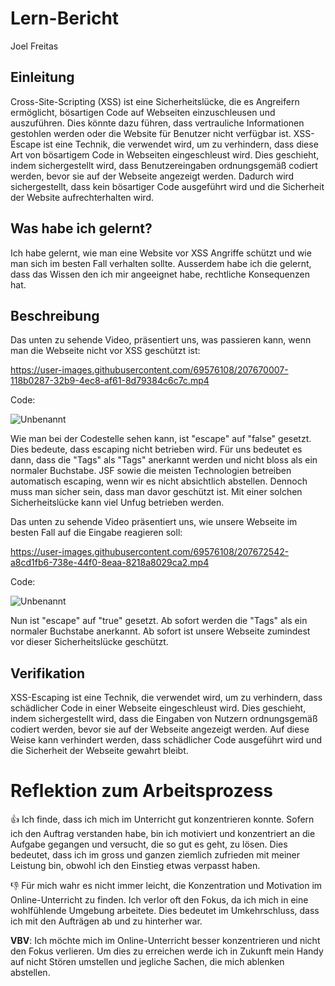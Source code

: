 # Lern-Bericht
Joel Freitas

## Einleitung

Cross-Site-Scripting (XSS) ist eine Sicherheitslücke, die es Angreifern ermöglicht, bösartigen Code auf Webseiten einzuschleusen und auszuführen. Dies könnte dazu führen, dass vertrauliche Informationen gestohlen werden oder die Website für Benutzer nicht verfügbar ist. XSS-Escape ist eine Technik, die verwendet wird, um zu verhindern, dass diese Art von bösartigem Code in Webseiten eingeschleust wird. Dies geschieht, indem sichergestellt wird, dass Benutzereingaben ordnungsgemäß codiert werden, bevor sie auf der Webseite angezeigt werden. Dadurch wird sichergestellt, dass kein bösartiger Code ausgeführt wird und die Sicherheit der Website aufrechterhalten wird.

## Was habe ich gelernt?

Ich habe gelernt, wie man eine Website vor XSS Angriffe schützt und wie man sich im besten Fall verhalten sollte. Ausserdem habe ich die gelernt, dass das Wissen den ich mir angeeignet habe, rechtliche Konsequenzen hat.

## Beschreibung

Das unten zu sehende Video, präsentiert uns, was passieren kann, wenn man die Webseite nicht vor XSS geschützt ist:

https://user-images.githubusercontent.com/69576108/207670007-118b0287-32b9-4ec8-af61-8d79384c6c7c.mp4

Code:

![Unbenannt](https://user-images.githubusercontent.com/69576108/207671226-f00a79bc-1789-49dc-8a7e-18a694434b09.PNG)

Wie man bei der Codestelle sehen kann, ist "escape" auf "false" gesetzt. Dies bedeute, dass escaping nicht betrieben wird. Für uns bedeutet es dann, dass die "Tags" als "Tags" anerkannt werden und nicht bloss als ein normaler Buchstabe. JSF sowie die meisten Technologien betreiben automatisch escaping, wenn wir es nicht absichtlich abstellen. Dennoch muss man sicher sein, dass man davor geschützt ist. Mit einer solchen Sicherheitslücke kann viel Unfug betrieben werden.

Das unten zu sehende Video präsentiert uns, wie unsere Webseite im besten Fall auf die Eingabe reagieren soll:

https://user-images.githubusercontent.com/69576108/207672542-a8cd1fb6-738e-44f0-8eaa-8218a8029ca2.mp4

Code:

![Unbenannt](https://user-images.githubusercontent.com/69576108/207672811-c1a0478f-9cb7-42d3-bcf0-55e3064de0b5.PNG)

Nun ist "escape" auf "true" gesetzt. Ab sofort werden die "Tags" als ein normaler Buchstabe anerkannt. Ab sofort ist unsere Webseite zumindest vor dieser Sicherheitslücke geschützt.

## Verifikation

XSS-Escaping ist eine Technik, die verwendet wird, um zu verhindern, dass schädlicher Code in einer Webseite eingeschleust wird. Dies geschieht, indem sichergestellt wird, dass die Eingaben von Nutzern ordnungsgemäß codiert werden, bevor sie auf der Webseite angezeigt werden. Auf diese Weise kann verhindert werden, dass schädlicher Code ausgeführt wird und die Sicherheit der Webseite gewahrt bleibt.

# Reflektion zum Arbeitsprozess

👍 Ich finde, dass ich mich im Unterricht gut konzentrieren konnte. Sofern ich den Auftrag verstanden habe, bin ich motiviert und konzentriert an die Aufgabe gegangen und versucht, die so gut es geht, zu lösen. Dies bedeutet, dass ich im gross und ganzen ziemlich zufrieden mit meiner Leistung bin, obwohl ich den Einstieg etwas verpasst haben.

👎 Für mich wahr es nicht immer leicht, die Konzentration und Motivation im Online-Unterricht zu finden. Ich verlor oft den Fokus, da ich mich in eine wohlfühlende Umgebung arbeitete. Dies bedeutet im Umkehrschluss, dass ich mit den Aufträgen ab und zu hinterher war.

**VBV**: Ich möchte mich im Online-Unterricht besser konzentrieren und nicht den Fokus verlieren. Um dies zu erreichen werde ich in Zukunft mein Handy auf nicht Stören umstellen und jegliche Sachen, die mich ablenken abstellen.

